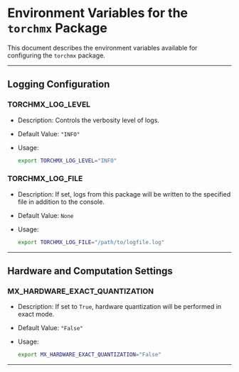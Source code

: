 # Environment Variables for the `torchmx` Package

This document describes the environment variables available for configuring the `torchmx` package.

---

## Logging Configuration

### TORCHMX_LOG_LEVEL

- Description: Controls the verbosity level of logs.
- Default Value: `"INFO"`
- Usage:

  ```bash
  export TORCHMX_LOG_LEVEL="INFO"
  ```

### TORCHMX_LOG_FILE

- Description: If set, logs from this package will be written to the specified file in addition to the console.
- Default Value: `None`
- Usage:

  ```bash
  export TORCHMX_LOG_FILE="/path/to/logfile.log"
  ```

---

## Hardware and Computation Settings

### MX_HARDWARE_EXACT_QUANTIZATION

- Description: If set to `True`, hardware quantization will be performed in exact mode.
- Default Value: `"False"`
- Usage:

  ```bash
  export MX_HARDWARE_EXACT_QUANTIZATION="False"
  ```

---
